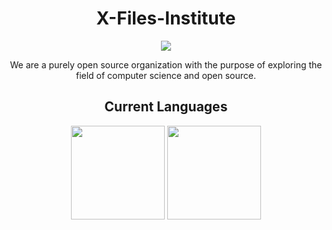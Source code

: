 <div align="center">

#  X-Files-Institute

<img src="https://avatars.githubusercontent.com/u/119553376?s=96&v=4" />

<p>We are a purely open source organization with the purpose of exploring the field of computer science and open source.</p>

## Current Languages

<img src="https://raw.githubusercontent.com/ocaml/ocaml-logo/master/Colour/PNG/colour-icon.png" height="150px" width="150px" />
<img src="https://rust-lang.org/logos/rust-logo-256x256.png" height="150px" width="150px" />

</div>
